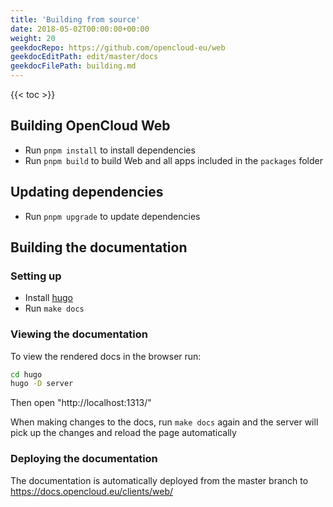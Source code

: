 ```yaml
---
title: 'Building from source'
date: 2018-05-02T00:00:00+00:00
weight: 20
geekdocRepo: https://github.com/opencloud-eu/web
geekdocEditPath: edit/master/docs
geekdocFilePath: building.md
---
```


{{< toc >}}

## Building OpenCloud Web

- Run `pnpm install` to install dependencies
- Run `pnpm build` to build Web and all apps included in the `packages` folder

## Updating dependencies

- Run `pnpm upgrade` to update dependencies

## Building the documentation

### Setting up

- Install [hugo](https://gohugo.io/getting-started/installing/)
- Run `make docs`

### Viewing the documentation

To view the rendered docs in the browser run:

```bash
cd hugo
hugo -D server
```

Then open "http://localhost:1313/"

When making changes to the docs, run `make docs` again and the server will pick up the changes and reload the page automatically

### Deploying the documentation

The documentation is automatically deployed from the master branch to https://docs.opencloud.eu/clients/web/
